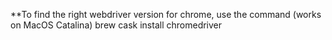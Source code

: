 
**To find the right webdriver version for chrome, use the command (works on MacOS Catalina)
brew cask install chromedriver

